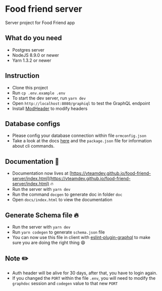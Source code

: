 # Food friend server

Server project for Food Friend app

## What do you need

* Postgres server
* NodeJS 8.9.0 or newer
* Yarn 1.3.2 or newer

## Instruction

* Clone this project
* Run `cp .env.example .env`
* To start the dev server, run `yarn dev`
* Open `http://localhost:8080/graphiql` to test the GraphQL endpoint
* Install [ModHeader](https://chrome.google.com/webstore/detail/modheader/idgpnmonknjnojddfkpgkljpfnnfcklj?hl=en) to modify headers

## Database configs

* Please config your database connection within file `ormconfig.json`
* Take a look at the docs [here](http://typeorm.io/#/migrations) and the `package.json` file for information about cli commands.

## Documentation :blue_book:

* Documentation now lives at [https://vteamdev.github.io/food-friend-server/index.html](https://vteamdev.github.io/food-friend-server/index.html) :fire:
* Run the server with `yarn dev`
* Run the command `docgen` to generate doc in folder `doc`
* Open `docs/index.html` to view the documentation

## Generate Schema file :fire:

* Run the server with `yarn dev`
* Run `yarn codegen` to generate `schema.json` file
* You can now use this file in client with [eslint-plugin-graphql](https://github.com/apollographql/eslint-plugin-graphql) to make sure you are doing the right thing :smile:

## Note :pencil2:

* Auth header will be alive for 30 days, after that, you have to login again.
* If you changed the `PORT` within the file `.env`, you will need to modify the `graphdoc` session and `codegen` value to that new `PORT`
